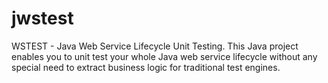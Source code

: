 jwstest
=======

WSTEST - Java Web Service Lifecycle Unit Testing. This Java project enables you to unit test your whole Java web service lifecycle without any special need to extract business logic for traditional test engines.
